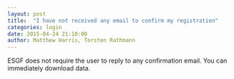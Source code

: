```yaml
---
layout: post
title:  "I have not received any email to confirm my registration"
categories: login
date: 2015-04-24 21:10:00
author: Matthew Harris, Torsten Rathmann
---
```


ESGF does not require the user to reply to any confirmation email. You can immediately download data.
